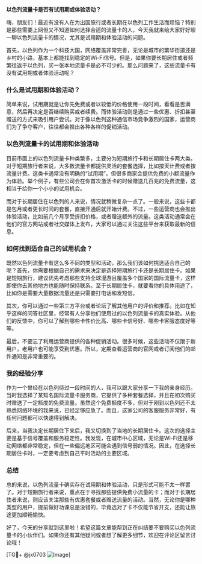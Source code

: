 **以色列流量卡是否有试用期或体验活动？**

嗨，朋友们！最近有没有人在为出国旅行或者长期在以色列工作生活而烦恼？特别是那些需要上网但又不知道如何选择合适的流量卡的人，今天我就来给大家好好聊一聊以色列流量卡的情况，尤其是试用期和体验活动的问题。

首先，以色列作为一个科技大国，网络覆盖非常完善，无论是城市的繁华街道还是乡村的小路，基本上都能找到稳定的Wi-Fi信号。但是，如果你要长期居住或者频繁往返于以色列，买一张本地流量卡是必不可少的。那么问题来了，这些流量卡有没有试用期或者体验活动呢？

### 什么是试用期和体验活动？

简单来说，试用期就是让你先免费或者以较低的价格使用一段时间，看看是否满意，然后再决定是否继续购买或者续费。而体验活动则是通过一些优惠、折扣甚至赠送的方式来吸引用户尝试。对于像以色列这种通信市场竞争激烈的国家，运营商们为了争夺客户，往往都会推出各种各样的促销活动。

### 以色列流量卡的试用期和体验活动

目前市面上的以色列流量卡种类繁多，主要分为短期旅行卡和长期居住卡两大类。对于短期旅行者来说，大多数流量卡都提供灵活的套餐选择，比如按天计费或者按流量计费。这类卡通常没有明确的“试用期”，但很多商家会提供免费的小额流量作为体验。举个例子，有些公司会在你首次激活卡的时候赠送几百兆的免费流量，这相当于给你一个小小的试用机会。

而对于长期居住在以色列的人来说，情况就稍微复杂一点了。一般来说，这些卡都是包月或者更长时间的套餐，直接开通后就开始计费。不过，一些运营商也会推出体验活动，比如前几个月享受折扣价格，或者赠送额外的流量。这类活动通常会在他们的官方网站或者社交媒体上发布，大家可以通过关注这些平台来获取最新的信息。

### 如何找到适合自己的试用机会？

既然以色列流量卡有这么多不同的类型和活动，那么我们该如何挑选适合自己的呢？首先，你需要根据自己的需求来决定是选择短期旅行卡还是长期居住卡。如果是短期旅行，建议优先考虑那些支持全球漫游且覆盖多个国家的国际流量卡，这样即使你去其他地方也能随时保持联系。至于长期居住卡，就要看你的具体用途了，比如你是需要大量数据流量还是只需要打电话和发短信。

其次，你可以通过一些第三方平台或者论坛了解其他用户的评价和推荐。比如在知乎这样的问答社区里，经常有人分享他们使用过的以色列流量卡的真实体验。从他们的反馈中，你可以了解到哪些卡性价比高、哪些卡信号好、哪些卡客服态度好等等。

最后，不要忘了利用运营商提供的各种促销活动。很多时候，这些活动不仅限于新用户，老用户也可能享受到优惠。所以，定期查看运营商的官网或者订阅他们的邮件通知是非常重要的。

### 我的经验分享

作为一个曾经在以色列待过一段时间的人，我可以跟大家分享一下我的亲身经历。当时我选择了某知名国际流量卡服务商，它提供了多种套餐选择，并且在初次购买时赠送了一定额度的免费流量。虽然这个免费额度不多，但对于刚到以色列还不太熟悉网络环境的我来说，已经足够应急了。而且，这家公司的客服服务非常好，有任何问题都可以快速得到解决。

后来，当我决定长期居住下来后，我又切换到了当地的长期居住卡。这次的选择主要是基于信号覆盖和服务稳定性。我发现，在城市中心区域，无论是Wi-Fi还是移动网络都非常稳定，但在一些偏远地区可能会遇到信号弱的情况。因此，在选择长期居住卡时，一定要考虑到自己平时活动的主要区域。

### 总结

总的来说，以色列流量卡确实存在试用期和体验活动，只是形式可能不太一样罢了。对于短期旅行者来说，重点在于寻找那些提供免费小流量的卡；而对于长期居住者来说，则应该关注那些有优惠套餐或者赠送流量的活动。当然，无论你是哪种类型的用户，提前做好功课总是没错的，毕竟选对了卡不仅能节省开支，还能让旅途更加顺畅愉快。

好了，今天的分享就到这里啦！希望这篇文章能帮到正在纠结要不要购买以色列流量卡的小伙伴们。如果你还有其他疑问或者想了解更多细节，欢迎在评论区留言讨论哦！

[TG💪+ @jx0703 ![Image](https://github.com/user-attachments/assets/dbca1d08-cadb-493c-b0ec-ad6f7a83f270)]
